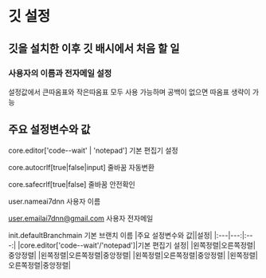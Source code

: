 # 깃 설정

## 깃을 설치한 이후 깃 배시에서 처음 할 일
### 사용자의 이름과 전자메일 설정
설정값에서 큰따옴표와 작은따옴표 모두 사용 가능하며 공백이 없으면 따옴표 생략이 가능

## 주요 설정변수와 값
core.editor['code--wait' | 'notepad']  기본 편집기 설정

core.autocrlf[true|false|input]        줄바꿈 자동변환

core.safecrlf[true|false]              줄바꿈 안전확인

user.nameai7dnn                        사용자 이름

user.emailai7dnn@gmail.com             사용자 전자메일

init.defaultBranchmain                 기본 브랜치 이름
|주요 설정변수와 값||설정|
|:---|---:|:---:|
|core.editor['code--wait'/'notepad']|기본 편집기 설정|
|왼쪽정렬|오른쪽정렬|중앙정렬|
|왼쪽정렬|오른쪽정렬|중앙정렬|
|왼쪽정렬|오른쪽정렬|중앙정렬|
|왼쪽정렬|오른쪽정렬|중앙정렬|


